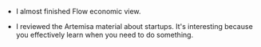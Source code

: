 - I almost finished Flow economic view.

- I reviewed the Artemisa material about startups. It's interesting because you effectively learn when you need to do something.
